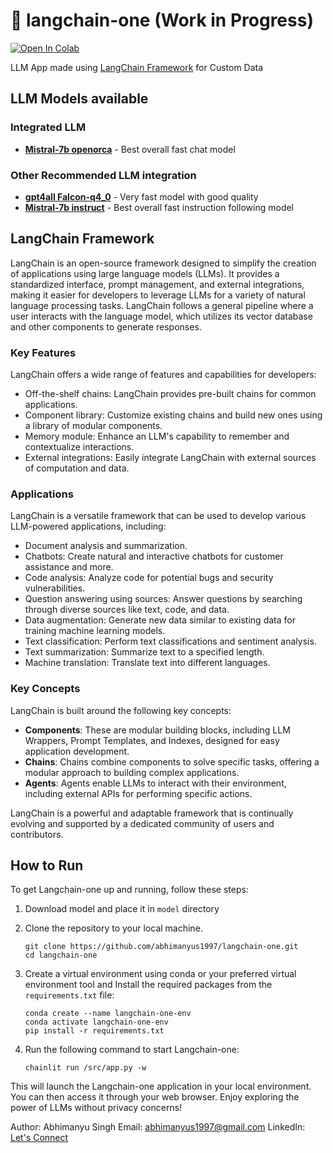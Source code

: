 # 🚀 langchain-one (Work in Progress)

<a target="_blank" href="https://colab.research.google.com/github/abhimanyus1997/langchain-one">
  <img src="https://colab.research.google.com/assets/colab-badge.svg" alt="Open In Colab"/>
</a>

LLM App made using [LangChain Framework](#langchain-framework) for Custom Data

## LLM Models available
### Integrated LLM
* [**Mistral-7b openorca**](https://gpt4all.io/models/gguf/mistral-7b-openorca.Q4_0.gguf) - Best overall fast chat model
### Other Recommended LLM integration 
* [**gpt4all Falcon-q4_0**](https://gpt4all.io/models/gguf/gpt4all-falcon-q4_0.gguf) - Very fast model with good quality
* [**Mistral-7b instruct**](https://gpt4all.io/models/gguf/mistral-7b-instruct-v0.1.Q4_0.gguf) - Best overall fast instruction following model

## LangChain Framework

LangChain is an open-source framework designed to simplify the creation of applications using large language models (LLMs). It provides a standardized interface, prompt management, and external integrations, making it easier for developers to leverage LLMs for a variety of natural language processing tasks. LangChain follows a general pipeline where a user interacts with the language model, which utilizes its vector database and other components to generate responses.

### Key Features

LangChain offers a wide range of features and capabilities for developers:

* Off-the-shelf chains: LangChain provides pre-built chains for common applications.
* Component library: Customize existing chains and build new ones using a library of modular components.
* Memory module: Enhance an LLM's capability to remember and contextualize interactions.
* External integrations: Easily integrate LangChain with external sources of computation and data.

### Applications

LangChain is a versatile framework that can be used to develop various LLM-powered applications, including:

* Document analysis and summarization.
* Chatbots: Create natural and interactive chatbots for customer assistance and more.
* Code analysis: Analyze code for potential bugs and security vulnerabilities.
* Question answering using sources: Answer questions by searching through diverse sources like text, code, and data.
* Data augmentation: Generate new data similar to existing data for training machine learning models.
* Text classification: Perform text classifications and sentiment analysis.
* Text summarization: Summarize text to a specified length.
* Machine translation: Translate text into different languages.

### Key Concepts

LangChain is built around the following key concepts:

* **Components**: These are modular building blocks, including LLM Wrappers, Prompt Templates, and Indexes, designed for easy application development.
* **Chains**: Chains combine components to solve specific tasks, offering a modular approach to building complex applications.
* **Agents**: Agents enable LLMs to interact with their environment, including external APIs for performing specific actions.

LangChain is a powerful and adaptable framework that is continually evolving and supported by a dedicated community of users and contributors.

## How to Run

To get Langchain-one up and running, follow these steps:
1. Download model and place it in `model` directory

2. Clone the repository to your local machine.
 
    ```
    git clone https://github.com/abhimanyus1997/langchain-one.git
    cd langchain-one
    ```

    
3. Create a virtual environment using conda or your preferred virtual environment tool and Install the required packages from the `requirements.txt` file:

    ```
    conda create --name langchain-one-env
    conda activate langchain-one-env
    pip install -r requirements.txt
    ```
    
4. Run the following command to start Langchain-one:

    ```
    chainlit run /src/app.py -w
    ```

This will launch the Langchain-one application in your local environment. You can then access it through your web browser. Enjoy exploring the power of LLMs without privacy concerns!

Author: Abhimanyu Singh
Email: [abhimanyus1997@gmail.com](mailto:abhimanyus1997@gmail.com)
LinkedIn: [Let's Connect](https://www.linkedin.com/in/abhimanyus1997)
